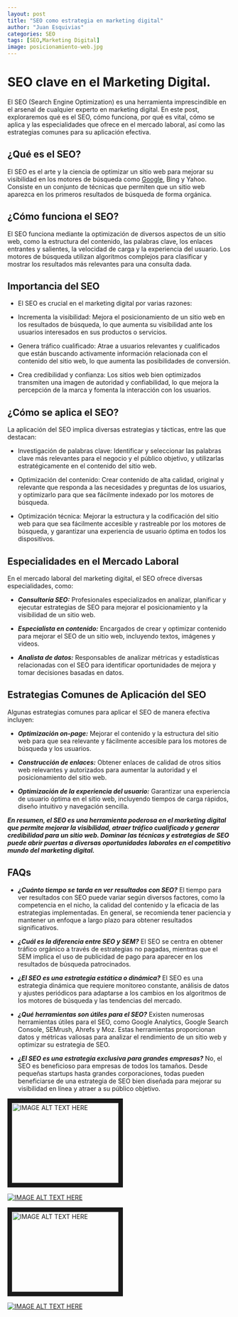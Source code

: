 ```yaml
---
layout: post
title: "SEO como estrategia en marketing digital"
author: "Juan Esquivias"
categories: SEO
tags: [SEO,Marketing Digital]
image: posicionamiento-web.jpg
---
```


# SEO clave en el Marketing Digital.

El SEO (Search Engine Optimization) es una herramienta imprescindible en el arsenal de cualquier experto en marketing digital. En este post, exploraremos qué es el SEO, cómo funciona, por qué es vital, cómo se aplica y las especialidades que ofrece en el mercado laboral, así como las estrategias comunes para su aplicación efectiva.

## ¿Qué es el SEO?
El SEO es el arte y la ciencia de optimizar un sitio web para mejorar su visibilidad en los motores de búsqueda como [Google](https://www.google.com), Bing y Yahoo. Consiste en un conjunto de técnicas que permiten que un sitio web aparezca en los primeros resultados de búsqueda de forma orgánica.

## ¿Cómo funciona el SEO?
El SEO funciona mediante la optimización de diversos aspectos de un sitio web, como la estructura del contenido, las palabras clave, los enlaces entrantes y salientes, la velocidad de carga y la experiencia del usuario. Los motores de búsqueda utilizan algoritmos complejos para clasificar y mostrar los resultados más relevantes para una consulta dada.

Importancia del SEO
-------------------
* El SEO es crucial en el marketing digital por varias razones:

* Incrementa la visibilidad: Mejora el posicionamiento de un sitio web en los resultados de búsqueda, lo que aumenta su visibilidad ante los usuarios interesados en sus productos o servicios.

* Genera tráfico cualificado: Atrae a usuarios relevantes y cualificados que están buscando activamente información relacionada con el contenido del sitio web, lo que aumenta las posibilidades de conversión.

* Crea credibilidad y confianza: Los sitios web bien optimizados transmiten una imagen de autoridad y confiabilidad, lo que mejora la percepción de la marca y fomenta la interacción con los usuarios.

## ¿Cómo se aplica el SEO?
La aplicación del SEO implica diversas estrategias y tácticas, entre las que destacan:

* Investigación de palabras clave: Identificar y seleccionar las palabras clave más relevantes para el negocio y el público objetivo, y utilizarlas estratégicamente en el contenido del sitio web.

* Optimización del contenido: Crear contenido de alta calidad, original y relevante que responda a las necesidades y preguntas de los usuarios, y optimizarlo para que sea fácilmente indexado por los motores de búsqueda.

* Optimización técnica: Mejorar la estructura y la codificación del sitio web para que sea fácilmente accesible y rastreable por los motores de búsqueda, y garantizar una experiencia de usuario óptima en todos los dispositivos.

## Especialidades en el Mercado Laboral
En el mercado laboral del marketing digital, el SEO ofrece diversas especialidades, como:

* **_Consultoría SEO:_** Profesionales especializados en analizar, planificar y ejecutar estrategias de SEO para mejorar el posicionamiento y la visibilidad de un sitio web.

* **_Especialista en contenido:_** Encargados de crear y optimizar contenido para mejorar el SEO de un sitio web, incluyendo textos, imágenes y videos.

* **_Analista de datos:_** Responsables de analizar métricas y estadísticas relacionadas con el SEO para identificar oportunidades de mejora y tomar decisiones basadas en datos.

## Estrategias Comunes de Aplicación del SEO
Algunas estrategias comunes para aplicar el SEO de manera efectiva incluyen:

* **_Optimización on-page:_** Mejorar el contenido y la estructura del sitio web para que sea relevante y fácilmente accesible para los motores de búsqueda y los usuarios.

* **_Construcción de enlaces:_** Obtener enlaces de calidad de otros sitios web relevantes y autorizados para aumentar la autoridad y el posicionamiento del sitio web.

* **_Optimización de la experiencia del usuario:_** Garantizar una experiencia de usuario óptima en el sitio web, incluyendo tiempos de carga rápidos, diseño intuitivo y navegación sencilla.

**_En resumen, el SEO es una herramienta poderosa en el marketing digital que permite mejorar la visibilidad, atraer tráfico cualificado y generar credibilidad para un sitio web. Dominar las técnicas y estrategias de SEO puede abrir puertas a diversas oportunidades laborales en el competitivo mundo del marketing digital._**

## FAQs

* **_¿Cuánto tiempo se tarda en ver resultados con SEO?_**
El tiempo para ver resultados con SEO puede variar según diversos factores, como la competencia en el nicho, la calidad del contenido y la eficacia de las estrategias implementadas. En general, se recomienda tener paciencia y mantener un enfoque a largo plazo para obtener resultados significativos.

* **_¿Cuál es la diferencia entre SEO y SEM?_**
El SEO se centra en obtener tráfico orgánico a través de estrategias no pagadas, mientras que el SEM implica el uso de publicidad de pago para aparecer en los resultados de búsqueda patrocinados.

* **_¿El SEO es una estrategia estática o dinámica?_**
El SEO es una estrategia dinámica que requiere monitoreo constante, análisis de datos y ajustes periódicos para adaptarse a los cambios en los algoritmos de los motores de búsqueda y las tendencias del mercado.

* **_¿Qué herramientas son útiles para el SEO?_**
Existen numerosas herramientas útiles para el SEO, como Google Analytics, Google Search Console, SEMrush, Ahrefs y Moz. Estas herramientas proporcionan datos y métricas valiosas para analizar el rendimiento de un sitio web y optimizar su estrategia de SEO.

* **_¿El SEO es una estrategia exclusiva para grandes empresas?_**
No, el SEO es beneficioso para empresas de todos los tamaños. Desde pequeñas startups hasta grandes corporaciones, todas pueden beneficiarse de una estrategia de SEO bien diseñada para mejorar su visibilidad en línea y atraer a su público objetivo.


<a href="http://www.youtube.com/watch?feature=player_embedded&v=YOUTUBE_VIDEO_ID_HERE
" target="_blank"><img src="http://img.youtube.com/vi/YOUTUBE_VIDEO_ID_HERE/0.jpg" 
alt="IMAGE ALT TEXT HERE" width="240" height="180" border="10" /></a>


[![IMAGE ALT TEXT HERE](http://img.youtube.com/vi/YOUTUBE_VIDEO_ID_HERE/0.jpg)](http://www.youtube.com/watch?v=YOUTUBE_VIDEO_ID_HERE)



<a href="https://youtu.be/R-XxAk8-OXY" target="_blank"><img src="http://img.youtube.com/vi/YOUTUBE_VIDEO_ID_HERE/0.jpg" 
alt="IMAGE ALT TEXT HERE" width="240" height="180" border="10" /></a>


[![IMAGE ALT TEXT HERE](http://img.youtube.com/vi/YOUTUBE_VIDEO_ID_HERE/0.jpg)](http://www.youtube.com/watch?v=YOUTUBE_VIDEO_ID_HERE)